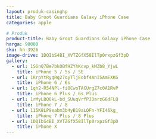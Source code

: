 ```yaml
---
layout: produk-casinghp
title: Baby Groot Guardians Galaxy iPhone Case
categories: apple

# Produk
product-title: Baby Groot Guardians Galaxy iPhone Case
harga: 90000
sku: hn-3926
image-drive: 1DQIbS4BI_XVTZGfX58IlTp0rxpzGf3pD
gallery:
  - url: 1S6nQ7Be7bk0BfHZYhKcvp_kMZb8_YjwL
    title: iPhone 5 / 5s / SE
  - url: 1KrpYtRyqRq27oyTljEobf4AnI5AmEXKG
    title: iPhone 6 / 6s
  - url: 1qh2-R54NPl-fiOCwoTACUrgZ7c0A1RvP
    title: iPhone 6 Plus / 6s Plus
  - url: 1rMyLBQ0kL-bd_SUuqVrfPJDarzG6dFLQ
    title: iPhone 7 / 8
  - url: 115K8LP9eabm3b4yB19aLQFn-YFI46kg_
    title: iPhone 7 Plus / 8 Plus
  - url: 1DQIbS4BI_XVTZGfX58IlTp0rxpzGf3pD
    title: iPhone X
---
```

